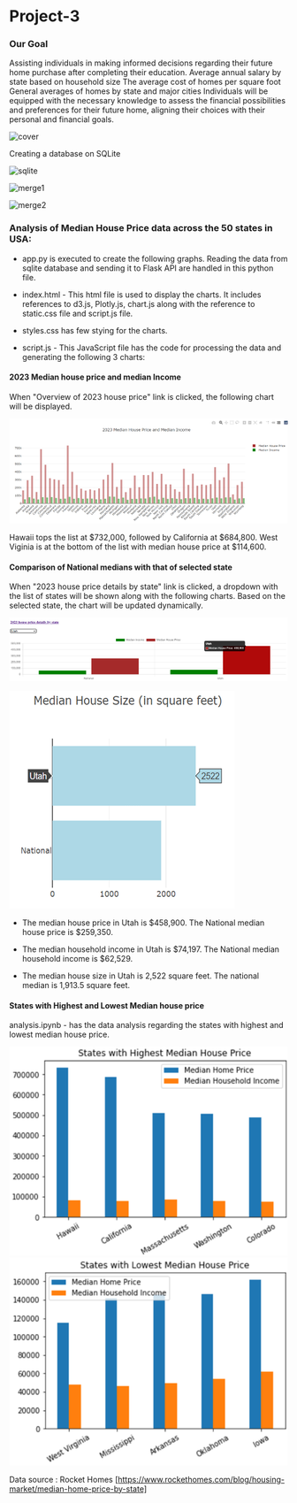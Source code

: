 # Project-3


### Our Goal 

Assisting  individuals in making informed decisions regarding their future home purchase after completing their education. 
Average annual salary by state based on household size 
The average cost of homes per square foot
General averages of homes by state and major cities
Individuals will be equipped with the necessary knowledge to assess the financial possibilities and preferences for their future home, aligning their choices with their personal and financial goals.


![cover](https://github.com/erikacamach/Project-3/assets/134974849/889875bd-2bbd-4a2a-ab9e-99ff178e7dee)


Creating a database on SQLite

![sqlite](https://github.com/erikacamach/Project-3/assets/134974849/8cfad75e-6db8-4e71-8e40-bf8f27d4f4ea)

![merge1](https://github.com/erikacamach/Project-3/assets/134974849/8527d7f9-230e-4a0c-8f4d-c8a8d15e46e6)

![merge2](https://github.com/erikacamach/Project-3/assets/134974849/775c37c2-e5cb-4f24-af7f-17110b77085c)



### Analysis of Median House Price data across the 50 states in USA:

- app.py is executed to create the following graphs. Reading the data from sqlite database and sending it to Flask API are handled in this python file.

- index.html - This html file is used to display the charts. It includes references to d3.js, Plotly.js, chart.js along with the reference to static.css file and script.js file.

- styles.css has few stying for the charts.

- script.js - This JavaScript file has the code for processing the data and generating the following 3 charts:

#### 2023 Median house price and median Income

When "Overview of 2023 house price" link is clicked, the following chart will be displayed.

![Alt text](image.png)

Hawaii tops the list at $732,000, followed by California at $684,800. West Viginia is at the bottom of the list with median house price at $114,600.

#### Comparison of National medians with that of selected state

When "2023 house price details by state" link is clicked, a dropdown with the list of states will be shown along with the following charts. Based on the selected state, the chart will be updated dynamically.

![Alt text](image-1.png)  

![Alt text](image-2.png)

* The median house price in Utah is $458,900. The National median house price is $259,350. 

* The median household income in Utah is $74,197. The National median household income is $62,529. 

* The median house size in Utah is 2,522 square feet. The national median is 1,913.5 square feet.

#### States with Highest and Lowest Median house price

analysis.ipynb - has the data analysis regarding the states with highest and lowest median house price.

![Alt text](image-3.png)        ![Alt text](image-4.png)

Data source : Rocket Homes [https://www.rockethomes.com/blog/housing-market/median-home-price-by-state]


